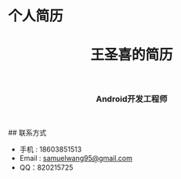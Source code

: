 # 个人简历
<div align="center"> 
<p>
<h1 align="center">王圣喜的简历</h1><br/>
<h3 align="center">Android开发工程师</h3><br/>
</p>
</div>
## 联系方式  

*  手机 : 18603851513
*  Email : samuelwang95@gmail.com
*  QQ：820215725

